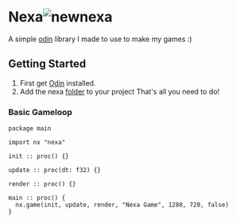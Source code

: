 # Nexa![newnexa](https://github.com/user-attachments/assets/12e19c25-fd94-44e6-bd66-5690fa5996de)

A simple [odin](https://odin-lang.org/) library I made to use to make my games :)

## Getting Started
1. First get [Odin](https://odin-lang.org/) installed.
2. Add the nexa [folder](https://github.com/SabeDoesThings/Nexa/tree/main/nexa) to your project
That's all you need to do!

### Basic Gameloop
```odin
package main

import nx "nexa"

init :: proc() {}

update :: proc(dt: f32) {}

render :: proc() {}

main :: proc() {
  nx.game(init, update, render, "Nexa Game", 1280, 720, false)
}
```

